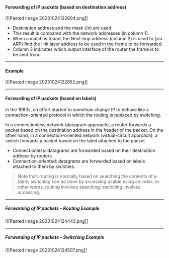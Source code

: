 #### Forwarding of IP packets (based on destination address)
![[Pasted image 20231024122804.png]]
* Destination address and the mask (/n) are used.
* This result is compared with the network addresses (in column 1).
* When a match is found, the Next-hop address (column 2) is used to (via ARP) find the link layer address to be used in the frame to be forwarded.
* Column 3 indicates which output interface of the router the frame is to be sent from.

***
#### Example
![[Pasted image 20231024122852.png]]

***
#### Forwarding of IP packets (based on labels)
In the 1980s, an effort started to somehow change IP to behave like a connection-oriented protocol in which the routing is replaced by switching.

In a connectionless network (datagram approach), a router forwards a packet based on the destination address in the header of the packet. On the other hand, in a connection-oriented network (virtual-circuit approach), a switch forwards a packet based on the label attached to
the packet

* Connectionless: datagrams are forwarded based on their destination address by routers.
* Connection-oriented: datagrams are forwarded based on labels attached to them by switches.

>Note that: routing is normally based on searching the contents of a table; switching can be done by accessing a table using an index. In other words, routing involves searching; switching involves accessing.

***
##### Forwarding of IP packets – Routing Example
![[Pasted image 20231024124443.png]]

***
##### Forwarding of IP packets – Switching Example
![[Pasted image 20231024124507.png]]
